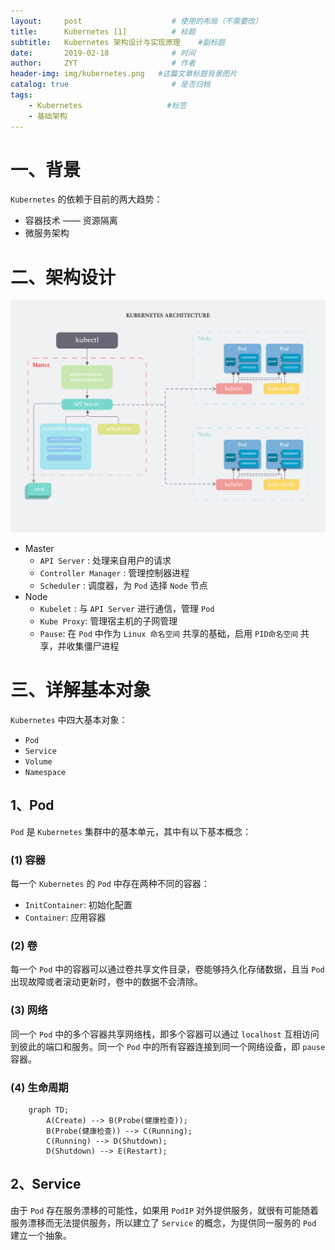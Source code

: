 ```yaml
---
layout:     post                    # 使用的布局（不需要改）
title:      Kubernetes [1]          # 标题 
subtitle:   Kubernetes 架构设计与实现原理    #副标题
date:       2019-02-18              # 时间
author:     ZYT                     # 作者
header-img: img/kubernetes.png   #这篇文章标题背景图片
catalog: true                       # 是否归档
tags:
    - Kubernetes                   #标签
    - 基础架构
---
```


# 一、背景

`Kubernetes` 的依赖于目前的两大趋势：

- 容器技术 —— 资源隔离
- 微服务架构

# 二、架构设计

![Kubernetes Architecture](/img/KubernetesArch.png)

- Master
    - `API Server` : 处理来自用户的请求
    - `Controller Manager` : 管理控制器进程
    - `Scheduler` : 调度器，为 `Pod` 选择 `Node` 节点
- Node
    - `Kubelet` : 与 `API Server` 进行通信，管理 `Pod`
    - `Kube Proxy`: 管理宿主机的子网管理
    - `Pause`: 在 `Pod` 中作为 `Linux 命名空间` 共享的基础，启用 `PID命名空间` 共享，并收集僵尸进程

# 三、详解基本对象

`Kubernetes` 中四大基本对象：

- `Pod`
- `Service`
- `Volume`
- `Namespace`

## 1、Pod

`Pod` 是 `Kubernetes` 集群中的基本单元，其中有以下基本概念：

### (1) 容器

每一个 `Kubernetes` 的 `Pod` 中存在两种不同的容器：

- `InitContainer`: 初始化配置
- `Container`: 应用容器

### (2) 卷

每一个 `Pod` 中的容器可以通过卷共享文件目录，卷能够持久化存储数据，且当 `Pod` 出现故障或者滚动更新时，卷中的数据不会清除。

### (3) 网络

同一个 `Pod` 中的多个容器共享网络栈，即多个容器可以通过 `localhost` 互相访问到彼此的端口和服务。同一个 `Pod` 中的所有容器连接到同一个网络设备，即 `pause` 容器。

### (4) 生命周期

```mermaid
    graph TD;
        A(Create) --> B(Probe(健康检查));
        B(Probe(健康检查)) --> C(Running);
        C(Running) --> D(Shutdown);
        D(Shutdown) --> E(Restart);
```

## 2、Service

由于 `Pod` 存在服务漂移的可能性，如果用 `PodIP` 对外提供服务，就很有可能随着服务漂移而无法提供服务，所以建立了 `Service` 的概念，为提供同一服务的 `Pod` 建立一个抽象。

